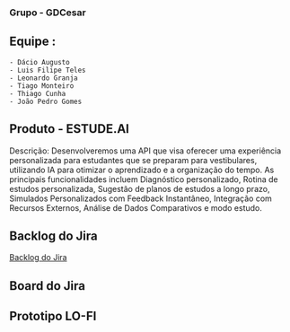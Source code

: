 ###    Grupo - GDCesar

## Equipe :
    - Dácio Augusto
    - Luis Filipe Teles
    - Leonardo Granja
    - Tiago Monteiro
    - Thiago Cunha
    - João Pedro Gomes

## Produto - ESTUDE.AI
Descrição: Desenvolveremos uma API que visa oferecer uma experiência personalizada para estudantes que se preparam para vestibulares, utilizando IA para otimizar o aprendizado e a organização do tempo. As principais funcionalidades incluem Diagnóstico personalizado, Rotina de estudos personalizada, Sugestão de planos de estudos a longo prazo, Simulados Personalizados com Feedback Instantâneo, Integração com Recursos Externos, Análise de Dados Comparativos e modo estudo.


## Backlog do Jira
[Backlog do Jira](https://gdcesar.atlassian.net/jira/software/projects/KAN/boards/1)
## Board do Jira
## Prototipo LO-FI 
